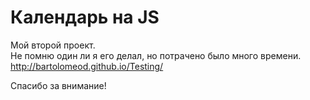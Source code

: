 # Календарь на JS

Мой второй проект.  
Не помню один ли я его делал, но потрачено было много времени.  
http://bartolomeod.github.io/Testing/  
  
Спасибо за внимание!
